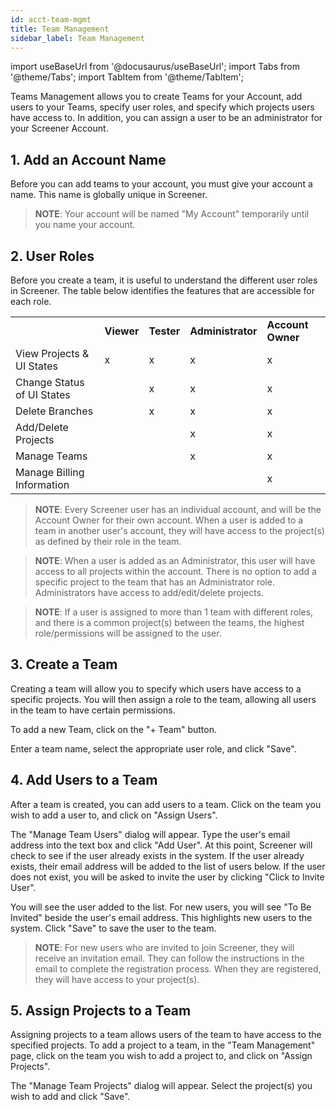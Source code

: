 ```yaml
---
id: acct-team-mgmt
title: Team Management
sidebar_label: Team Management
---
```


import useBaseUrl from '@docusaurus/useBaseUrl';
import Tabs from '@theme/Tabs';
import TabItem from '@theme/TabItem';

Teams Management allows you to create Teams for your Account, add users to your Teams, specify user roles, and specify which projects users have access to. In addition, you can assign a user to be an administrator for your Screener Account.


## 1. Add an Account Name

Before you can add teams to your account, you must give your account a name. This name is globally unique in Screener.

>**NOTE**: Your account will be named "My Account" temporarily until you name your account.


## 2. User Roles

Before you create a team, it is useful to understand the different user roles in Screener. The table below identifies the features that are accessible for each role.


<table>
  <tr>
   <td><strong> </strong>
   </td>
   <td><strong>Viewer</strong>
   </td>
   <td><strong>Tester</strong>
   </td>
   <td><strong>Administrator</strong>
   </td>
   <td><strong>Account Owner</strong>
   </td>
  </tr>
  <tr>
   <td>View Projects & UI States
   </td>
   <td>x
   </td>
   <td>x
   </td>
   <td>x
   </td>
   <td>x
   </td>
  </tr>
  <tr>
   <td>Change Status of UI States
   </td>
   <td>
   </td>
   <td>x
   </td>
   <td>x
   </td>
   <td>x
   </td>
  </tr>
  <tr>
   <td>Delete Branches
   </td>
   <td>
   </td>
   <td>x
   </td>
   <td>x
   </td>
   <td>x
   </td>
  </tr>
  <tr>
   <td>Add/Delete Projects
   </td>
   <td>
   </td>
   <td>
   </td>
   <td>x
   </td>
   <td>x
   </td>
  </tr>
  <tr>
   <td>Manage Teams
   </td>
   <td>
   </td>
   <td>
   </td>
   <td>x
   </td>
   <td>x
   </td>
  </tr>
  <tr>
   <td>Manage Billing Information
   </td>
   <td>
   </td>
   <td>
   </td>
   <td>
   </td>
   <td>x
   </td>
  </tr>
</table>


>**NOTE**: Every Screener user has an individual account, and will be the Account Owner for their own account. When a user is added to a team in another user's account, they will have access to the project(s) as defined by their role in the team.

>**NOTE**: When a user is added as an Administrator, this user will have access to all projects within the account. There is no option to add a specific project to the team that has an Administrator role. Administrators have access to add/edit/delete projects.

>**NOTE**: If a user is assigned to more than 1 team with different roles, and there is a common project(s) between the teams, the highest role/permissions will be assigned to the user.



## 3. Create a Team

Creating a team will allow you to specify which users have access to a specific projects. You will then assign a role to the team, allowing all users in the team to have certain permissions.

To add a new Team, click on the "+ Team" button.

Enter a team name, select the appropriate user role, and click "Save".


## 4. Add Users to a Team

After a team is created, you can add users to a team. Click on the team you wish to add a user to, and click on "Assign Users".


The "Manage Team Users" dialog will appear. Type the user's email address into the text box and click "Add User". At this point, Screener will check to see if the user already exists in the system. If the user already exists, their email address will be added to the list of users below. If the user does not exist, you will be asked to invite the user by clicking "Click to Invite User".

You will see the user added to the list. For new users, you will see "To Be Invited" beside the user's email address. This highlights new users to the system. Click "Save" to save the user to the team.

>**NOTE**: For new users who are invited to join Screener, they will receive an invitation email. They can follow the instructions in the email to complete the registration process. When they are registered, they will have access to your project(s).



## 5. Assign Projects to a Team

Assigning projects to a team allows users of the team to have access to the specified projects. To add a project to a team, in the "Team Management" page, click on the team you wish to add a project to, and click on "Assign Projects".


The "Manage Team Projects" dialog will appear. Select the project(s) you wish to add and click "Save".
